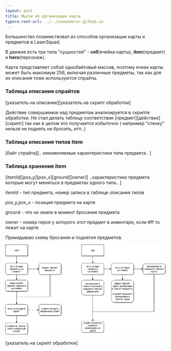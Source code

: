 ```yaml
---
layout: post
title: Мысли об организации карты
typora-root-url: ../../zxwanderer.github.io
---
```


Большинство позаимствовал из способов организации карты и предметов в LaserSquad.

В движке есть три типа "сущностей" - **cell**(ячейка карты), **item**(предмет) и **hero**(персонаж).

Карта представляет собой однобайтовый массив, поэтому ячеек карты может быть максимум 256, включая различные предметы,
так как для их описания тоже используются спрайты.

### Таблица описания спрайтов

[указатель на описание][указатель на скрипт обработки]

Действие совершаемое над предметом анализируется в скрипте обработки. Не стал делать таблицу соответствия [предмет][действие][скрипт]
так как в целом это получается избыточно ( например "стенку" нельзя ни поднять ни бросить, итп..)

<h3>Таблица описания типов item</h3>
[байт спрайта][.. неизменяемые характеристики типа предмета.. ]

<h3>Таблица хранения item</h3>
[itemId][pos_y][pox_x][ground][owner][ ..характеристики предмета которые могут меняться в предметах одного типа.. ]

itemId - тип предмета, номер записи в таблице описания типов

pos_y,pox_x - позиция предмета на карте

ground - что на земле в момент бросания предмета

owner - номер героя у которого этот предмет в инвентаре, если #ff то лежит на карте

Прикидываю схему бросания и поднятия предметов.

![scheme](/images/push_pop_item.png)


[указатель на скрипт обработки]: 